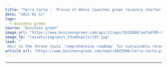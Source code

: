 ```yaml
---
title: "Terra Carta -  Prince of Wales launches green recovery charter for business"
date: "2021-01-11"
tags: 
  - business green
source: "business green"
image_url: "https://www.businessgreen.com/api/v1/wps/53d1888/aefadf05-8f6c-4933-838d-d5d07df497cd/3/prince-charles-film-shot-185x114.jpg"
image_fp: "/assets/img/post_thumbnails/155.jpg"
lead: "
 Heir to the throne touts 'comprehensive roadmap' for sustainable recovery to 2030 backed by Unilever, BP, BlackRock, Heathrow Airport, and others ..."
article_url: "https://www.businessgreen.com/news/4025586/terra-carta-prince-wales-launches-green-recovery-charter-business"
---
```


---
